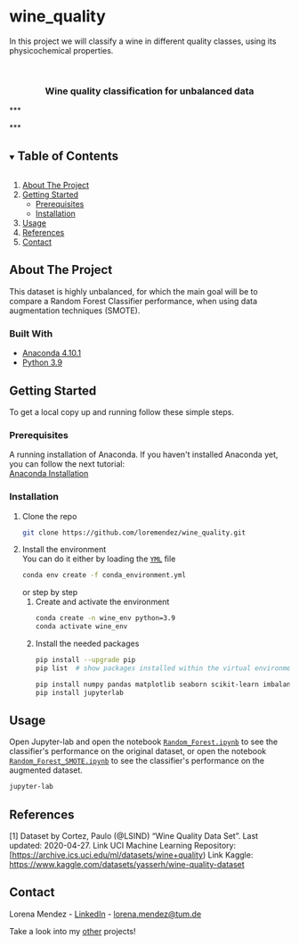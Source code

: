 # wine_quality
In this project we will classify a wine in different quality classes, using its physicochemical properties. 

<!-- PROJECT SHIELDS -->
<!--
*** I'm using markdown "reference style" links for readability.
*** Reference links are enclosed in brackets [ ] instead of parentheses ( ).
-->

<!-- PROJECT LOGO -->
<br />
<p align="center">

<h3 align="center">Wine quality classification for unbalanced data</h3>

***  <a href="https://github.com/loremendez/wine_quality">
  </a>
</p> ***


<!-- TABLE OF CONTENTS -->
<details open="open">
  <summary><h2 style="display: inline-block">Table of Contents</h2></summary>
  <ol>
    <li>
      <a href="#about-the-project">About The Project</a>
    </li>
    <li>
      <a href="#getting-started">Getting Started</a>
      <ul>
        <li><a href="#prerequisites">Prerequisites</a></li>
        <li><a href="#installation">Installation</a></li>
      </ul>
    </li>
    <li><a href="#usage">Usage</a></li>
    <li><a href="#references">References</a></li>
    <li><a href="#contact">Contact</a></li>
  </ol>
</details>


<!-- ABOUT THE PROJECT -->
## About The Project

This dataset is highly unbalanced, for which the main goal will be to compare a Random Forest Classifier performance, when using data augmentation techniques (SMOTE).

### Built With

* [Anaconda 4.10.1](https://www.anaconda.com/)
* [Python 3.9](https://www.python.org/downloads/release/python-380/)

<!-- GETTING STARTED -->
## Getting Started

To get a local copy up and running follow these simple steps.

### Prerequisites

A running installation of Anaconda. If you haven't installed Anaconda yet, you can follow the next tutorial: <br>
[Anaconda Installation](https://docs.anaconda.com/anaconda/install/)

### Installation

1. Clone the repo
   ```sh
   git clone https://github.com/loremendez/wine_quality.git
   ```
2. Install the environment <br>
    You can do it either by loading the [`YML`](https://github.com/loremendez/wine-quality/blob/main/conda_environment.yml) file
    ```sh
    conda env create -f conda_environment.yml
    ```
    or step by step
    1. Create and activate the environment
        ```sh
        conda create -n wine_env python=3.9
        conda activate wine_env
        ```
    2. Install the needed packages
        ```sh
        pip install --upgrade pip
        pip list  # show packages installed within the virtual environment

        pip install numpy pandas matplotlib seaborn scikit-learn imbalanced-learn
        pip install jupyterlab
        ```

<!-- USAGE EXAMPLES -->
## Usage
Open Jupyter-lab and open the notebook [`Random_Forest.ipynb`](https://github.com/loremendez/wine_quality/blob/main/Random_Forest.ipynb) to see the classifier's performance on the original dataset, or open the notebook [`Random_Forest_SMOTE.ipynb`](https://github.com/loremendez/wine_quality/blob/main/Random_Forest_SMOTE.ipynb) to see the classifier's performance on the augmented dataset.
```sh
jupyter-lab
```

<!-- References -->
## References
<a id="1">[1]</a>
Dataset by Cortez, Paulo (@LSIND) “Wine Quality Data Set”.
Last updated: 2020-04-27.
Link UCI Machine Learning Repository: [https://archive.ics.uci.edu/ml/datasets/wine+quality)
Link Kaggle: https://www.kaggle.com/datasets/yasserh/wine-quality-dataset


<!-- CONTACT -->
## Contact

Lorena Mendez - [LinkedIn](https://www.linkedin.com/in/lorena-mendezg/?originalSubdomain=de) - lorena.mendez@tum.de

Take a look into my [other](https://github.com/loremendez) projects!